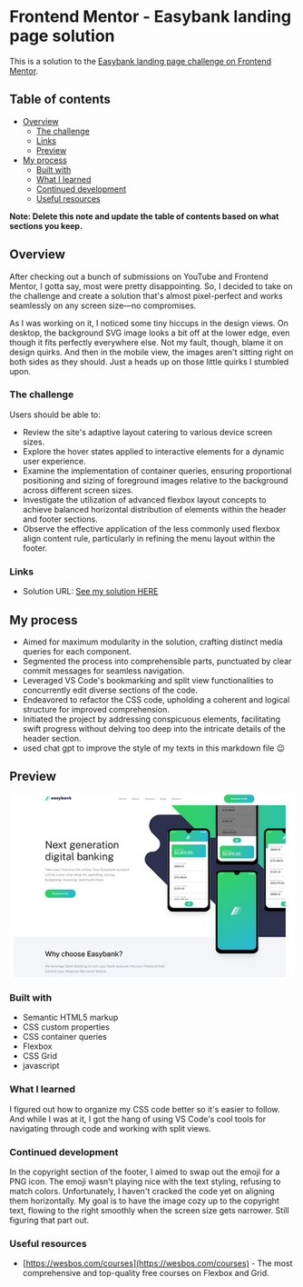 # Frontend Mentor - Easybank landing page solution

This is a solution to the [Easybank landing page challenge on Frontend Mentor](https://www.frontendmentor.io/challenges/easybank-landing-page-WaUhkoDN).

## Table of contents

- [Overview](#overview)
  - [The challenge](#the-challenge)
  - [Links](#links)
  - [Preview](#Preview)
- [My process](#my-process)
  - [Built with](#built-with)
  - [What I learned](#what-i-learned)
  - [Continued development](#continued-development)
  - [Useful resources](#useful-resources)


**Note: Delete this note and update the table of contents based on what sections you keep.**

## Overview
After checking out a bunch of submissions on YouTube and Frontend Mentor, I gotta say, most were pretty disappointing. So, I decided to take on the challenge and create a solution that's almost pixel-perfect and works seamlessly on any screen size—no compromises.

As I was working on it, I noticed some tiny hiccups in the design views. On desktop, the background SVG image looks a bit off at the lower edge, even though it fits perfectly everywhere else. Not my fault, though, blame it on design quirks. And then in the mobile view, the images aren't sitting right on both sides as they should. Just a heads up on those little quirks I stumbled upon.

### The challenge

Users should be able to:

- Review the site's adaptive layout catering to various device screen sizes.
- Explore the hover states applied to interactive elements for a dynamic user experience.
- Examine the implementation of container queries, ensuring proportional positioning and sizing of foreground images relative to the background across different screen sizes.
- Investigate the utilization of advanced flexbox layout concepts to achieve balanced horizontal distribution of elements within the header and footer sections.
- Observe the effective application of the less commonly used flexbox align content rule, particularly in refining the menu layout within the footer.



### Links
- Solution URL: [See my solution HERE](https://petroczibalazs.github.io/easybank-PETROB/)

## My process
- Aimed for maximum modularity in the solution, crafting distinct media queries for each component.
- Segmented the process into comprehensible parts, punctuated by clear commit messages for seamless navigation.
- Leveraged VS Code's bookmarking and split view functionalities to concurrently edit diverse sections of the code.
- Endeavored to refactor the CSS code, upholding a coherent and logical structure for improved comprehension.
- Initiated the project by addressing conspicuous elements, facilitating swift progress without delving too deep into the intricate details of the header section.
- used chat gpt to improve the style of my texts in this markdown file 😉

## Preview
![preview](./images/page-preview.jpg)

### Built with

- Semantic HTML5 markup
- CSS custom properties
- CSS container queries
- Flexbox
- CSS Grid
- javascript


### What I learned

I figured out how to organize my CSS code better so it's easier to follow. And while I was at it, I got the hang of using VS Code's cool tools for navigating through code and working with split views.

### Continued development

In the copyright section of the footer, I aimed to swap out the emoji for a PNG icon. The emoji wasn't playing nice with the text styling, refusing to match colors. Unfortunately, I haven't cracked the code yet on aligning them horizontally. My goal is to have the image cozy up to the copyright text, flowing to the right smoothly when the screen size gets narrower. Still figuring that part out.

### Useful resources

- [https://wesbos.com/courses](https://wesbos.com/courses) - The most comprehensive and top-quality free courses on Flexbox and Grid.







